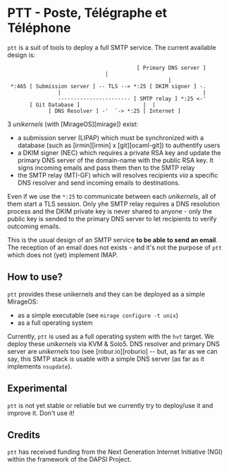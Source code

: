 # PTT - Poste, Télégraphe et Téléphone

`ptt` is a suit of tools to deploy a full SMTP service. The current available
design is:

```
                                         [ Primary DNS server ]
					           |
                                                   |
 *:465 [ Submission server ] -- TLS --> *:25 [ DKIM signer ] -.
                |                                             |
                ----------------------- [ SMTP relay ] *:25 <-'
       [ Git Database ]                    |  |
			 [ DNS Resolver ] -'  `-> *:25 [ Internet ]
```

3 _unikernels_ (with [MirageOS][mirage]) exist:
- a submission server (LIPAP) which must be synchronized with a database
  (such as [irmin][irmin] x [git][ocaml-git]) to authentify users
- a DKIM signer (NEC) which requires a private RSA key and update the
  primary DNS server of the domain-name with the public RSA key. It signs
  incoming emails and pass them then to the SMTP relay
- the SMTP relay (MTI-GF) which will resolves recipients _via_ a specific
  DNS resolver and send incoming emails to destinations.

Even if we use the `*:25` to communicate between each _unikernels_, all of them
start a TLS session. Only yhe SMTP relay requires a DNS resolution process and
the DKIM private key is never shared to anyone - only the public key is sended
to the primary DNS server to let recipients to verify outcoming emails.

This is the usual design of an SMTP service **to be able to send an email**.
The reception of an email does not exists - and it's not the purpose of `ptt`
which does not (yet) implement IMAP.

## How to use?

`ptt` provides these unikernels and they can be deployed as a simple MirageOS:
- as a simple executable (see `mirage configure -t unix`)
- as a full operating system

Currently, `ptt` is used as a full operating system with the `hvt` target. We
deploy these _unikernels_ via KVM & Solo5. DNS resolver and primary DNS server
are _unikernels_ too (see [robur.io][roburio] -- but, as far as we can say,
this SMTP stack is usable with a simple DNS server (as far as it implements
`nsupdate`).

## Experimental

`ptt` is not yet stable or reliable but we currently try to deploy/use it
and improve it. Don't use it!

## Credits

`ptt` has received funding from the Next Generation Internet Initiative (NGI)
within the framework of the DAPSI Project.

